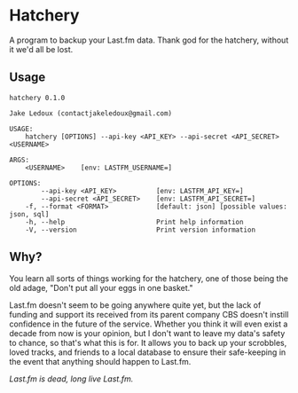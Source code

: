 # Hatchery

A program to backup your Last.fm data. Thank god for the hatchery, without it
we'd all be lost.

## Usage

``` console
hatchery 0.1.0

Jake Ledoux (contactjakeledoux@gmail.com)

USAGE:
    hatchery [OPTIONS] --api-key <API_KEY> --api-secret <API_SECRET> <USERNAME>

ARGS:
    <USERNAME>    [env: LASTFM_USERNAME=]

OPTIONS:
        --api-key <API_KEY>          [env: LASTFM_API_KEY=]
        --api-secret <API_SECRET>    [env: LASTFM_API_SECRET=]
    -f, --format <FORMAT>            [default: json] [possible values: json, sql]
    -h, --help                       Print help information
    -V, --version                    Print version information
```

## Why?

You learn all sorts of things working for the hatchery, one of those being the
old adage, "Don't put all your eggs in one basket."

Last.fm doesn't seem to be going anywhere quite yet, but the lack of funding and
support its received from its parent company CBS doesn't instill confidence in
the future of the service. Whether you think it will even exist a decade from
now is your opinion, but I don't want to leave my data's safety to chance, so
that's what this is for. It allows you to back up your scrobbles, loved tracks,
and friends to a local database to ensure their safe-keeping in the event that
anything should happen to Last.fm.

*Last.fm is dead, long live Last.fm.*
